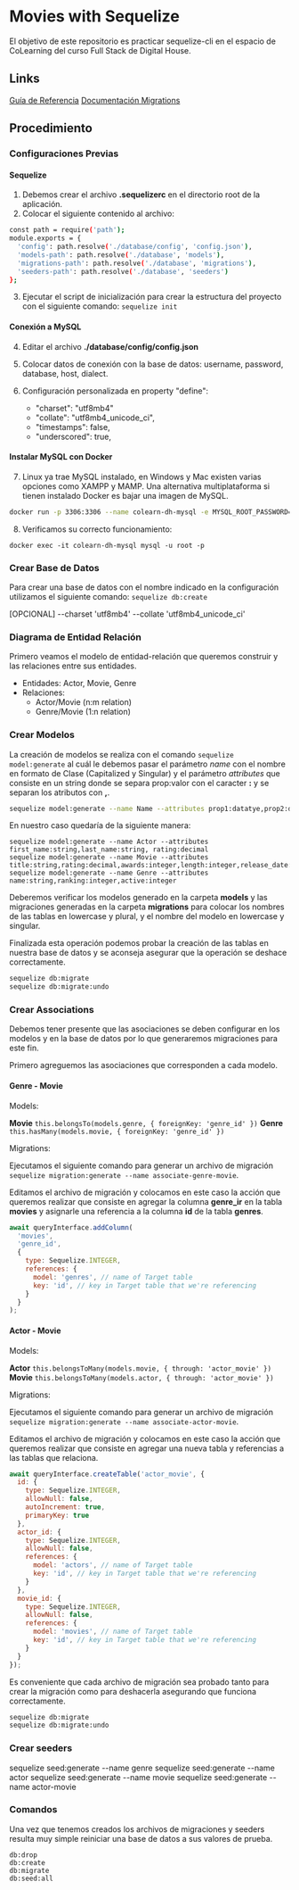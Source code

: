 # Movies with Sequelize

El objetivo de este repositorio es practicar sequelize-cli en el espacio de CoLearning del curso Full Stack de Digital House.

## Links
[Guía de Referencia](https://github.com/gerisg/grupo-5-simpsocks/tree/database/database)
[Documentación Migrations](https://sequelize.readthedocs.io/en/latest/docs/migrations)

## Procedimiento

### Configuraciones Previas

#### Sequelize

1. Debemos crear el archivo __.sequelizerc__ en el directorio root de la aplicación.
2. Colocar el siguiente contenido al archivo:

```sh
const path = require('path');
module.exports = {
  'config': path.resolve('./database/config', 'config.json'),
  'models-path': path.resolve('./database', 'models'),
  'migrations-path': path.resolve('./database', 'migrations'),
  'seeders-path': path.resolve('./database', 'seeders')
};
```
3. Ejecutar el script de inicialización para crear la estructura del proyecto con el siguiente comando: ```sequelize init```

#### Conexión a MySQL

4. Editar el archivo __./database/config/config.json__
5. Colocar datos de conexión con la base de datos: username, password, database, host, dialect.
6. Configuración personalizada en property "define":

    - "charset": "utf8mb4"
    - "collate": "utf8mb4_unicode_ci",  
    - "timestamps": false,
    - "underscored": true,

#### Instalar MySQL con Docker

7. Linux ya trae MySQL instalado, en Windows y Mac existen varias opciones como XAMPP y MAMP. Una alternativa multiplataforma si tienen instalado Docker es bajar una imagen de MySQL.

```sh
docker run -p 3306:3306 --name colearn-dh-mysql -e MYSQL_ROOT_PASSWORD=my-secret-pw -d mysql:latest
```

8. Verificamos su correcto funcionamiento:

```
docker exec -it colearn-dh-mysql mysql -u root -p
```

### Crear Base de Datos

Para crear una base de datos con el nombre indicado en la configuración utilizamos el siguiente comando: ```sequelize db:create```

[OPCIONAL] --charset 'utf8mb4' --collate 'utf8mb4_unicode_ci'

### Diagrama de Entidad Relación

Primero veamos el modelo de entidad-relación que queremos construir y las relaciones entre sus entidades.

- Entidades: Actor, Movie, Genre
- Relaciones: 
    -   Actor/Movie (n:m relation)
    -   Genre/Movie (1:n relation)

### Crear Modelos

La creación de modelos se realiza con el comando ```sequelize model:generate``` al cuál le debemos pasar el parámetro _name_ con el nombre en formato de Clase (Capitalized y Singular) y el parámetro _attributes_ que consiste en un string donde se separa prop:valor con el caracter __:__ y se separan los atributos con __,__.

```sh
sequelize model:generate --name Name --attributes prop1:datatye,prop2:datatype
```

En nuestro caso quedaría de la siguiente manera:

```
sequelize model:generate --name Actor --attributes first_name:string,last_name:string, rating:decimal
sequelize model:generate --name Movie --attributes title:string,rating:decimal,awards:integer,length:integer,release_date:date
sequelize model:generate --name Genre --attributes name:string,ranking:integer,active:integer
```

Deberemos verificar los modelos generado en la carpeta __models__ y las migraciones generadas en la carpeta __migrations__ para colocar los nombres de las tablas en lowercase y plural, y el nombre del modelo en lowercase y singular.

Finalizada esta operación podemos probar la creación de las tablas en nuestra base de datos y se aconseja asegurar que la operación se deshace correctamente.

```sh
sequelize db:migrate
sequelize db:migrate:undo
```

### Crear Associations

Debemos tener presente que las asociaciones se deben configurar en los modelos y en la base de datos por lo que generaremos migraciones para este fin.

Primero agreguemos las asociaciones que corresponden a cada modelo.

#### Genre - Movie

Models:

__Movie__
```this.belongsTo(models.genre, { foreignKey: 'genre_id' })```
__Genre__
```this.hasMany(models.movie, { foreignKey: 'genre_id' })```

Migrations:

Ejecutamos el siguiente comando para generar un archivo de migración ```sequelize migration:generate --name associate-genre-movie```.

Editamos el archivo de migración y colocamos en este caso la acción que queremos realizar que consiste en agregar la columna __genre_ir__ en la tabla __movies__ y asignarle una referencia a la columna __id__ de la tabla __genres__.

```javascript
await queryInterface.addColumn(
  'movies',
  'genre_id',
  {
    type: Sequelize.INTEGER,
    references: {
      model: 'genres', // name of Target table
      key: 'id', // key in Target table that we're referencing
    }
  }
);
```

#### Actor - Movie

Models:

__Actor__
```this.belongsToMany(models.movie, { through: 'actor_movie' })```
__Movie__
```this.belongsToMany(models.actor, { through: 'actor_movie' })```

Migrations:

Ejecutamos el siguiente comando para generar un archivo de migración ```sequelize migration:generate --name associate-actor-movie```.

Editamos el archivo de migración y colocamos en este caso la acción que queremos realizar que consiste en agregar una nueva tabla y referencias a las tablas que relaciona.

```javascript
await queryInterface.createTable('actor_movie', {
  id: { 
    type: Sequelize.INTEGER, 
    allowNull: false, 
    autoIncrement: true, 
    primaryKey: true 
  },
  actor_id: { 
    type: Sequelize.INTEGER,
    allowNull: false,
    references: {
      model: 'actors', // name of Target table
      key: 'id', // key in Target table that we're referencing
    }
  },
  movie_id: {
    type: Sequelize.INTEGER,
    allowNull: false,
    references: {
      model: 'movies', // name of Target table
      key: 'id', // key in Target table that we're referencing
    }
  }
});
```

Es conveniente que cada archivo de migración sea probado tanto para crear la migración como para deshacerla asegurando que funciona correctamente.

```sh
sequelize db:migrate
sequelize db:migrate:undo
```

### Crear seeders

sequelize seed:generate --name genre
sequelize seed:generate --name actor
sequelize seed:generate --name movie
sequelize seed:generate --name actor-movie

### Comandos

Una vez que tenemos creados los archivos de migraciones y seeders resulta muy simple reiniciar una base de datos a sus valores de prueba.

```
db:drop
db:create
db:migrate
db:seed:all
```

